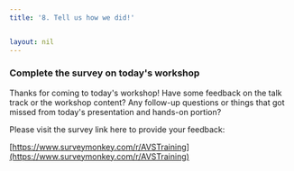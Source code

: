 ```yaml
---
title: '8. Tell us how we did!'


layout: nil
---
```


### Complete the survey on today's workshop

Thanks for coming to today's workshop!  Have some feedback on the talk track or the workshop content?  Any follow-up questions or things that got missed from today's presentation and hands-on portion?

Please visit the survey link here to provide your feedback:

[https://www.surveymonkey.com/r/AVSTraining](https://www.surveymonkey.com/r/AVSTraining) 
